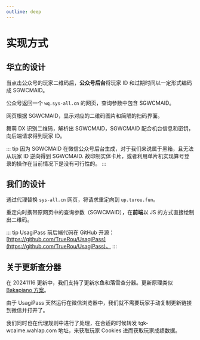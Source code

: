 ```yaml
---
outline: deep
---
```


# 实现方式

## 华立的设计

当点击公众号的玩家二维码后，**公众号后台**将玩家 ID 和过期时间以一定形式编码成 SGWCMAID。

公众号返回一个 `wq.sys-all.cn` 的网页，查询参数中包含 SGWCMAID。

网页根据 SGWCMAID，显示对应的二维码图片和简陋的扫码界面。

舞萌 DX 识别二维码，解析出 SGWCMAID，SGWCMAID 配合机台信息和密钥，向后端请求得到玩家 ID。

::: tip
因为 SGWCMAID 在微信公众号后台生成，对于我们来说属于黑箱，且无法从玩家 ID 逆向得到 SGWCMAID. 故印制实体卡片，或者利用单片机实现算号登录的操作在当前情况下是没有可行性的。
:::

## 我们的设计

通过代理替换 `sys-all.cn` 网页，将请求重定向到 `up.turou.fun`。

重定向时携带原网页中的查询参数（SGWCMAID），在**前端**以 JS 的方式直接绘制出二维码。

::: tip
UsagiPass 前后端代码在 GitHub 开源：[https://github.com/TrueRou/UsagiPass](https://github.com/TrueRou/UsagiPass)。
:::

## 关于更新查分器

在 20241116 更新中，我们支持了更新水鱼和落雪查分器。更新原理类似 [Bakapiano 方案](https://github.com/bakapiano/maimaidx-prober-proxy-updater)。

由于 UsagiPass 天然运行在微信浏览器中，我们就不需要玩家手动复制更新链接到微信并打开了。

我们同时也在代理规则中进行了处理，在合适的时候转发 tgk-wcaime.wahlap.com 地址，来获取玩家 Cookies 进而获取玩家成绩数据。

